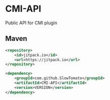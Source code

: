 # CMI-API
Public API for CMI plugin


## Maven

```xml
<repository>
    <id>jitpack.io</id>
    <url>https://jitpack.io</url>
</repository>

<dependency>
    <groupId>com.github.SlowTomato</groupId>
    <artifactId>CMI-API</artifactId>
    <version>VERSION</version>
</dependency>
```
